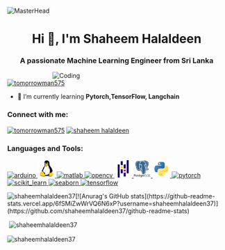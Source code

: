 ![MasterHead](https://images4.alphacoders.com/587/thumb-1920-587777.png)
<h1 align="center">Hi 👋, I'm Shaheem Halaldeen</h1>
<h3 align="center">A passionate Machine Learning Engineer from Sri Lanka</h3>
<img align="right" alt="Coding" width="400" src="https://cdn.dribbble.com/users/1708816/screenshots/15637256/media/f9826f0af8a49462f048262a8502035b.gif"

<p align="left"> <a href="https://twitter.com/tomorrowman575" target="blank"><img src="https://img.shields.io/twitter/follow/tomorrowman575?logo=twitter&style=for-the-badge" alt="tomorrowman575" /></a> </p>

- 🌱 I’m currently learning **Pytorch,TensorFlow, Langchain**

<h3 align="left">Connect with me:</h3>
<p align="left">
<a href="https://twitter.com/tomorrowman575" target="blank"><img align="center" src="https://raw.githubusercontent.com/rahuldkjain/github-profile-readme-generator/master/src/images/icons/Social/twitter.svg" alt="tomorrowman575" height="30" width="40" /></a>
<a href="linkedin.com/in/shaheemhalaldeen" target="blank"><img align="center" src="https://raw.githubusercontent.com/rahuldkjain/github-profile-readme-generator/master/src/images/icons/Social/linked-in-alt.svg" alt="shaheem halaldeen" height="30" width="40" /></a>
</p>

<h3 align="left">Languages and Tools:</h3>
<p align="left"> <a href="https://www.arduino.cc/" target="_blank" rel="noreferrer"> <img src="https://cdn.worldvectorlogo.com/logos/arduino-1.svg" alt="arduino" width="40" height="40"/> </a> <a href="https://www.linux.org/" target="_blank" rel="noreferrer"> <img src="https://raw.githubusercontent.com/devicons/devicon/master/icons/linux/linux-original.svg" alt="linux" width="40" height="40"/> </a> <a href="https://www.mathworks.com/" target="_blank" rel="noreferrer"> <img src="https://upload.wikimedia.org/wikipedia/commons/2/21/Matlab_Logo.png" alt="matlab" width="40" height="40"/> </a> <a href="https://opencv.org/" target="_blank" rel="noreferrer"> <img src="https://www.vectorlogo.zone/logos/opencv/opencv-icon.svg" alt="opencv" width="40" height="40"/> </a> <a href="https://pandas.pydata.org/" target="_blank" rel="noreferrer"> <img src="https://raw.githubusercontent.com/devicons/devicon/2ae2a900d2f041da66e950e4d48052658d850630/icons/pandas/pandas-original.svg" alt="pandas" width="40" height="40"/> </a> <a href="https://www.postgresql.org" target="_blank" rel="noreferrer"> <img src="https://raw.githubusercontent.com/devicons/devicon/master/icons/postgresql/postgresql-original-wordmark.svg" alt="postgresql" width="40" height="40"/> </a> <a href="https://www.python.org" target="_blank" rel="noreferrer"> <img src="https://raw.githubusercontent.com/devicons/devicon/master/icons/python/python-original.svg" alt="python" width="40" height="40"/> </a> <a href="https://pytorch.org/" target="_blank" rel="noreferrer"> <img src="https://www.vectorlogo.zone/logos/pytorch/pytorch-icon.svg" alt="pytorch" width="40" height="40"/> </a> <a href="https://scikit-learn.org/" target="_blank" rel="noreferrer"> <img src="https://upload.wikimedia.org/wikipedia/commons/0/05/Scikit_learn_logo_small.svg" alt="scikit_learn" width="40" height="40"/> </a> <a href="https://seaborn.pydata.org/" target="_blank" rel="noreferrer"> <img src="https://seaborn.pydata.org/_images/logo-mark-lightbg.svg" alt="seaborn" width="40" height="40"/> </a> <a href="https://www.tensorflow.org" target="_blank" rel="noreferrer"> <img src="https://www.vectorlogo.zone/logos/tensorflow/tensorflow-icon.svg" alt="tensorflow" width="40" height="40"/> </a> </p>

<p><img align="left" src="https://github-readme-stats.vercel.app/6fSMiZwWrVQ6N6xP/top-langs?username=shaheemhalaldeen37&show_icons=true&locale=en&layout=compact" alt="shaheemhalaldeen37" /></p>
[![Anurag's GitHub stats](https://github-readme-stats.vercel.app/6fSMiZwWrVQ6N6xP?username=shaheemhalaldeen37)](https://github.com/shaheemhalaldeen37/github-readme-stats)

<p>&nbsp;<img align="center" src="https://github-readme-stats.vercel.app/api?username=shaheemhalaldeen37&show_icons=true&locale=en" alt="shaheemhalaldeen37" /></p>

<p><img align="center" src="https://github-readme-streak-stats.herokuapp.com/?user=shaheemhalaldeen37&" alt="shaheemhalaldeen37" /></p>
